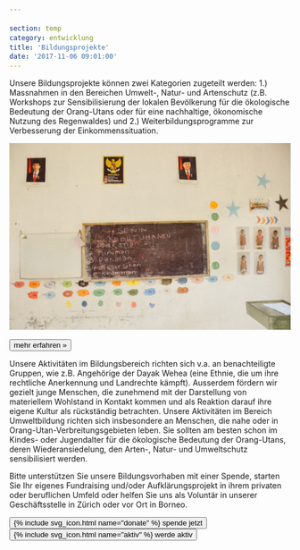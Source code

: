 ```yaml
---

section: temp
category: entwicklung
title: 'Bildungsprojekte'
date: '2017-11-06 09:01:00'
---
```

Unsere Bildungsprojekte können zwei Kategorien zugeteilt werden: 1.) Massnahmen in den Bereichen Umwelt-, Natur- und Artenschutz (z.B. Workshops zur Sensibilisierung der lokalen Bevölkerung für die ökologische Bedeutung der Orang-Utans oder für eine nachhaltige, ökonomische Nutzung des Regenwaldes) und 2.) Weiterbildungsprogramme zur Verbesserung der Einkommenssituation.

![](assets/images/school-blackboard.jpg)

[<button class="bos-button large info float-right space-left" id="bildungsprojekte">mehr erfahren »</button>](bildungsprojekte.html)

Unsere Aktivitäten im Bildungsbereich richten sich v.a. an benachteiligte Gruppen, wie z.B. Angehörige der Dayak Wehea (eine Ethnie, die um ihre rechtliche Anerkennung und Landrechte kämpft). Ausserdem fördern wir gezielt junge Menschen, die zunehmend mit der Darstellung von materiellem Wohlstand in Kontakt kommen und als Reaktion darauf ihre eigene Kultur als rückständig betrachten. Unsere Aktivitäten im Bereich Umweltbildung richten sich insbesondere an Menschen, die nahe oder in Orang-Utan-Verbreitungsgebieten leben. Sie sollten am besten schon im Kindes- oder Jugendalter für die ökologische Bedeutung der Orang-Utans, deren Wiederansiedelung, den Arten-, Natur- und Umweltschutz sensibilisiert werden.

Bitte unterstützen Sie unsere Bildungsvorhaben mit einer Spende, starten Sie Ihr eigenes Fundraising und/oder Aufklärungsprojekt in ihrem privaten oder beruflichen Umfeld oder helfen Sie uns als Voluntär in unserer Geschäftsstelle in Zürich oder vor Ort in Borneo.

<div class="action-buttons text-center">
    <button class="bos-button" onclick="submitPayPal('AP6V9Q553SUAU')">
        {% include svg_icon.html name="donate" %} <span>spende jetzt</span>
    </button> 
    <a href="http://www.bos-schweiz.ch/de/helfen/unterstuetzung.htm">
        <button class="bos-button">
            {% include svg_icon.html name="aktiv" %} <span>werde aktiv</span>
        </button>
    </a>
</div>
